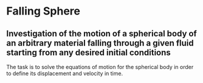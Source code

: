 # Falling Sphere

## Investigation of the motion of a spherical body of an arbitrary material falling through a given fluid starting from any desired initial conditions

The task is to solve the equations of motion for the spherical body in order to define its displacement and velocity in time.
